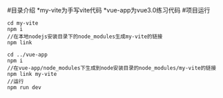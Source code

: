 #目录介绍
*my-vite为手写vite代码
*vue-app为vue3.0练习代码
#项目运行
```
cd my-vite
npm i
//在本地nodejs安装目录下的node_modules生成my-vite的链接
npm link

cd ../vue-app
npm i
//在vue-app/node_modules下生成到node安装目录的node_modules/my-vite的链接
npm link my-vite
//运行
npm run dev
```

